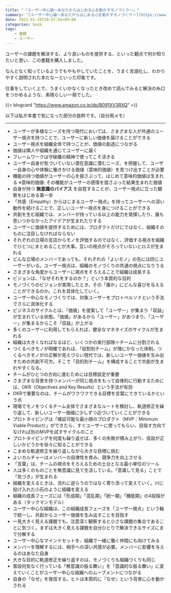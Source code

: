 ```yaml
---
title: "『ユーザー中心論〜あなたからはじめる心を動かすモノづくり〜』"
summary: "[ユーザー中心論〜あなたからはじめる心を動かすモノづくり〜](https://www.amazon.co.jp/dp/B091XV3RXQ) という書籍を読みました。"
date: 2022-01-29T20:57:56+09:00
categories: book
tags:
    - 書籍
    - ユーザー
---
```


ユーザーの課題を解決する、より良いものを提供する、といった観点で何か知りたいと思い、この書籍を購入しました。

なんとなく知っているようでもやもやしていたことを、うまく言語化し、わかりやすく説明された本だなーといった印象です。

仕事をしていく上で、うまくいかなくなったとき改めて読んでみると解決の糸口をつかめるような、素晴らしい一冊でした。

{{< blogcard "https://www.amazon.co.jp/dp/B091XV3RXQ" >}}

以下は私が本書で気になった部分の抜粋です。（自分用メモ）

---

- ユーザーが多様なニーズを持つ現代においては、さまざまな人が共通のユーザー視点を持つことで、ユーザーに新しい価値を届けることができる
- ユーザー視点を組織全体で持つことが、価値の創造につながる
- 価値は隣人や組織を通じてユーザーに届く
- フレームワークは守破離の精神で使ってこそ活きる
- ユーザー自身が気づいていない潜在意識に潜むニーズ、を把握して、ユーザー自身の心や体験に働きかける価値（意味的価値）を見つけ出すことが必要
- 機能の持つ価値がユーザーの心を揺さぶって、はじめて意味的価値は生まれる
   ※意味的価値: その機能がユーザーの感情を揺さぶった結果生まれた価値
- 自身が持つ **無意識のバイアス** を自覚することが、ユーザー視点に立った観察をはじめる第一歩
- 「共感（Empathy）からはじまるユーザー視点」を持ってユーザーへの深い動作を続けることで、正しいユーザー視点を身につけることができる
- 共創を生む組織では、メンバーが持っている以上の能力を発揮したり、誰も思いつかなかったアイデアが生まれたりする
- ユーザーに価値を提供するためには、プロダクトだけにではなく、組織そのものに注目しなければならない
- それぞれの立場の支店からモノを評価するのではなく、評価する視点を組織でひとつにまとめることが大事。互いの視点がそろっていないとロスが生まれる
- どんな立場のメンバーであっても、それぞれの「よいモノ」の先には同じユーザーがいる。ユーザー視点は、組織のモノづくりの共通の視点になりうる
- さまざまな角度からユーザーに視点をそろえることで組織は成長する
- ビジョンは、「なぜそれをするのか？」という本質的な目的
- モノづくりのビジョンが実現したとき、その「誰か」にどんな喜びを与えることができるのか。これを具体化していく。
- ユーザー中心なモノづくりでは、対象ユーザーをプロトペルソナという手法でさらに具体化する
- ビジネスのサイクルとは、「価値」を提案して「ユーザー」が集まり「収益」が生まれている状態。「価値」があるから「ユーザー」があつまり、「ユーザー」が集まるからこそ「収益」が上がる
- 多くのユーザーに利用してもらえれば、健全なマネタイズのサイクルが生まれる
- 組織は大きくなればなるほど、いくつかの実行部隊＝チームに分割される
- つくるべきモノが明確であれば、「役割別チーム」が理にかなった体制。つくるべきモノがの正解が見えづらい現代では、新しいユーザー価値を生み出すための共創不可欠。そこで「目的別チーム」を構成することで共創が生まれやすくなる。
- チームがひとつの方向に進むためには目標設定が重要
- さまざまな背景を持つメンバーが同じ視点をもって自律的に行動するためには、OKR（Objectives and Key Results）という手法が有効
- OKRで重要なのは、チームがワクワクできる目標を言葉にできているかという点
- 現場でモノをつくるチーム全体でさまざまなルートを検討し、軌道修正を繰り返して、新しいユーザー価値に少しずつ近づいていくことができる
- プロトタイピングは「検証可能な最小限のプロダクト（MVP：Minimum Viable Product）」ができたら、すぐユーザーに使ってもらい、目指す方向でなければ別のMVPを試すサイクルのこと
- プロトタイピングを何度も繰り返せば、多くの失敗が積み上がり、仮設が正しいかどうかを徐々に知ることができる
- こまめな軌道修正を繰り返しながら大きな目標に挑む
- よいカルチャーはメンバーの自律性を育み、競争力を向上させる
- 「言葉」は、チームの視点をそろえるための土台となる最小単位のツール
- 人は多くのものごとを無意識に見て生活している。「意識して見る」ことで「気づき」が生まれる
- 組織を変えるときは、流れに逆らうのではなく寄り添って変えていく。川に投げ入れた小石のように組織を変える
- 組織の成長フェーズには「形成期」「混乱期」「統一期」「機能期」の4段階がある（タックマンモデル）
- ユーザー中心な組織は、この組織成長フェーズを「ユーザー視点」という軸で統一し、共創からユーザー価値を生み出すことを目指す
- 一見大きく見える課題でも、注意深く観察すると小さな課題の集合であることに気づく。まずは大きく見える課題を自分ひとりで解決できるサイズにまで分解する
- ユーザー中心なマインドセットを、組織で一緒に働く仲間にも向けてみる
- メンバーを理解するには、相手への深い共感が必要。メンバーに影響を与えるのはあなた自身
- 大きな目的に軌道修正を繰り返すのは、モノづくりも組織づくりも同じ
- 普段何気なく行っている「無意識の振る舞い」を「意識的な振る舞い」に変えていくことがユーザー中心な組織へのムーブメントにつながる
- 自身の「なぜ」を発信する。ヒトは本質的に『なぜ』という背景に心を動かされる